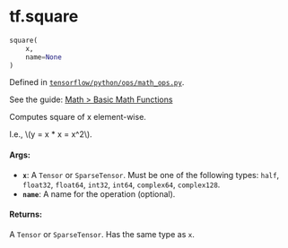 <div itemscope itemtype="http://developers.google.com/ReferenceObject">
<meta itemprop="name" content="tf.square" />
</div>

# tf.square

``` python
square(
    x,
    name=None
)
```



Defined in [`tensorflow/python/ops/math_ops.py`](https://www.tensorflow.org/code/tensorflow/python/ops/math_ops.py).

See the guide: [Math > Basic Math Functions](../../../api_guides/python/math_ops.md#Basic_Math_Functions)

Computes square of x element-wise.

I.e., \\(y = x * x = x^2\\).

#### Args:

* <b>`x`</b>: A `Tensor` or `SparseTensor`. Must be one of the following types: `half`,
    `float32`, `float64`, `int32`, `int64`, `complex64`, `complex128`.
* <b>`name`</b>: A name for the operation (optional).


#### Returns:

A `Tensor` or `SparseTensor`. Has the same type as `x`.